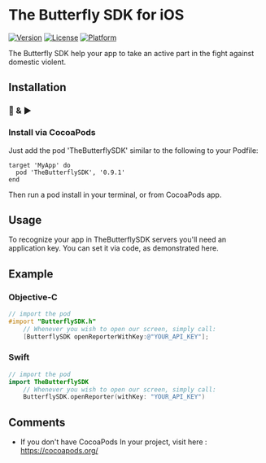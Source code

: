 # The Butterfly SDK for iOS
[![Version](https://img.shields.io/cocoapods/v/TheButterflySDK.svg?style=flat)](https://cocoapods.org/pods/TheButterflySDK)
[![License](https://img.shields.io/cocoapods/l/TheButterflySDK.svg?style=flat)](https://cocoapods.org/pods/TheButterflySDK)
[![Platform](https://img.shields.io/cocoapods/p/TheButterflySDK.svg?style=flat)](https://cocoapods.org/pods/TheButterflySDK)


The Butterfly SDK help your app to take an active part in the fight against domestic violent.


## Installation
### 🔌 & ▶️

### Install via CocoaPods


Just add the pod 'TheButterflySDK' similar to the following to your Podfile:

```
target 'MyApp' do
  pod 'TheButterflySDK', '0.9.1'
end

```

Then run a pod install in your terminal, or from CocoaPods app.


## Usage

To recognize your app in TheButterflySDK servers you'll need an application key. You can set it via code, as demonstrated here.

## Example

### Objective-C
```objective-c
// import the pod
#import "ButterflySDK.h"
    // Whenever you wish to open our screen, simply call:
    [ButterflySDK openReporterWithKey:@"YOUR_API_KEY"];
```

### Swift
```Swift
// import the pod
import TheButterflySDK
    // Whenever you wish to open our screen, simply call:
    ButterflySDK.openReporter(withKey: "YOUR_API_KEY")
```

## Comments

* If you don't have CocoaPods In your project, visit here : https://cocoapods.org/

